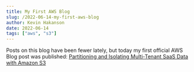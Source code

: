 ```yaml
---
title: My First AWS Blog
slug: /2022-06-14-my-first-aws-blog
author: Kevin Hakanson
date: 2022-06-14
tags: ["aws", "s3"]
---
```


Posts on this blog have been fewer lately, but today my first official AWS Blog post was published:  [Partitioning and Isolating Multi-Tenant SaaS Data with Amazon S3](https://aws.amazon.com/blogs/apn/partitioning-and-isolating-multi-tenant-saas-data-with-amazon-s3/)